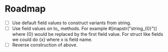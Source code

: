 # Roadmap
- [ ] Use default field values to construct variants from string.
- [ ] Use field values on to_ methods. For example #[mapstr("string_{0}")] where {0} would be replaced by the first field value. For struct like fields we could do {x} where x is field name. 
- [ ] Reverse construction of above.